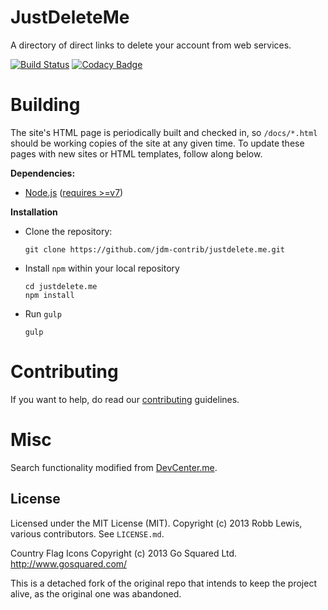 JustDeleteMe
=============

A directory of direct links to delete your account from web services.

[![Build Status](https://travis-ci.org/jdm-contrib/justdelete.me.svg?branch=master)](https://travis-ci.org/jdm-contrib/justdelete.me)
[![Codacy Badge](https://api.codacy.com/project/badge/Grade/53bbffc9bd3c40459200b33736922c6b)](https://www.codacy.com/app/tupaschoal/justdelete-me?utm_source=github.com&amp;utm_medium=referral&amp;utm_content=jdm-contrib/justdelete.me&amp;utm_campaign=Badge_Grade)

# Building

The site's HTML page is periodically built and checked in, so `/docs/*.html` should be working copies of the site at any given time. To update these pages with new sites or HTML templates, follow along below.

**Dependencies:**

* [Node.js](https://nodejs.org/en/) ([requires >=v7](https://nodejs.org/en/download/current/))

**Installation**

* Clone the repository:

      git clone https://github.com/jdm-contrib/justdelete.me.git

* Install `npm` within your local repository

      cd justdelete.me
	  npm install

* Run `gulp`

      gulp

# Contributing

If you want to help, do read our [contributing](https://github.com/jdm-contrib/justdelete.me/blob/master/CONTRIBUTING.md) guidelines.

# Misc

Search functionality modified from [DevCenter.me](https://github.com/stevestreza/DevCenter.me).

## License

Licensed under the MIT License (MIT).
Copyright (c) 2013 Robb Lewis, various contributors.
See `LICENSE.md`.

Country Flag Icons Copyright (c) 2013 Go Squared Ltd. http://www.gosquared.com/

This is a detached fork of the original repo that intends to keep the project alive, as the original one was abandoned.
